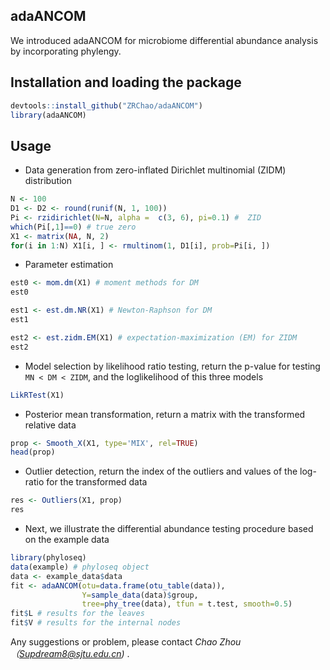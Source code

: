 ## adaANCOM

We introduced adaANCOM for microbiome differential abundance analysis by incorporating phylengy.

## Installation and loading the package

```R
devtools::install_github("ZRChao/adaANCOM")  
library(adaANCOM)
```
## Usage

* Data generation from zero-inflated Dirichlet multinomial (ZIDM) distribution

```R
N <- 100
D1 <- D2 <- round(runif(N, 1, 100))
Pi <- rzidirichlet(N=N, alpha =  c(3, 6), pi=0.1) #  ZID
which(Pi[,1]==0) # true zero
X1 <- matrix(NA, N, 2)
for(i in 1:N) X1[i, ] <- rmultinom(1, D1[i], prob=Pi[i, ])
```

* Parameter estimation

```R
est0 <- mom.dm(X1) # moment methods for DM
est0

est1 <- est.dm.NR(X1) # Newton-Raphson for DM
est1

est2 <- est.zidm.EM(X1) # expectation-maximization (EM) for ZIDM
est2
```


* Model selection by likelihood ratio testing, return the p-value for testing `MN < DM < ZIDM`, and the loglikelihood of this three models 

```R
LikRTest(X1)
```

* Posterior mean transformation, return a matrix with the transformed relative data

```R
prop <- Smooth_X(X1, type='MIX', rel=TRUE)
head(prop)
```

* Outlier detection, return the index of the outliers and values of the log-ratio for the transformed data

```R
res <- Outliers(X1, prop)
res
```


* Next, we illustrate the differential abundance testing procedure based on the example data

```R
library(phyloseq)
data(example) # phyloseq object
data <- example_data$data
fit <- adaANCOM(otu=data.frame(otu_table(data)), 
                Y=sample_data(data)$group, 
                tree=phy_tree(data), tfun = t.test, smooth=0.5)
fit$L # results for the leaves
fit$V # results for the internal nodes
```

Any suggestions or problem, please contact _Chao Zhou（Supdream8@sjtu.edu.cn)_ .
